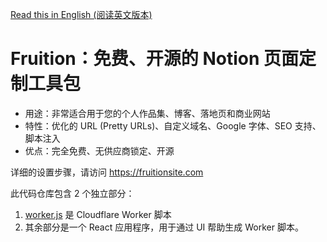[Read this in English (阅读英文版本)](README.md)

# Fruition：免费、开源的 Notion 页面定制工具包

*   用途：非常适合用于您的个人作品集、博客、落地页和商业网站
*   特性：优化的 URL (Pretty URLs)、自定义域名、Google 字体、SEO 支持、脚本注入
*   优点：完全免费、无供应商锁定、开源

详细的设置步骤，请访问 https://fruitionsite.com

此代码仓库包含 2 个独立部分：
1.  [worker.js](https://github.com/UE-DND/fruitionsite/blob/master/worker.js) 是 Cloudflare Worker 脚本
2.  其余部分是一个 React 应用程序，用于通过 UI 帮助生成 Worker 脚本。 